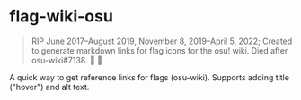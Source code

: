 # flag-wiki-osu

> RIP June 2017&ndash;August 2019, November 8, 2019&ndash;April 5, 2022; Created to generate markdown links for flag icons for the osu! wiki. Died after osu-wiki#7138. :tada: :clinking_glasses:

A quick way to get reference links for flags (osu-wiki). Supports adding title ("hover") and alt text.
